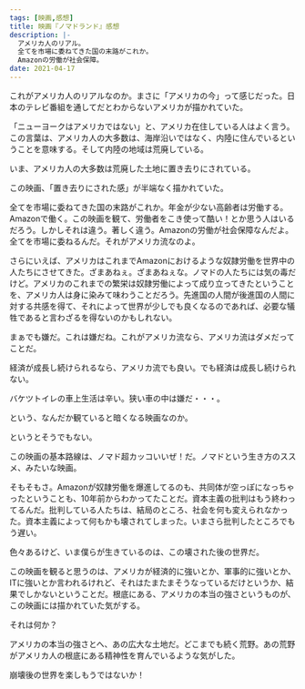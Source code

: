 ```yaml
---
tags: [映画,感想]
title: 映画『ノマドランド』感想
description: |-
  アメリカ人のリアル。
  全てを市場に委ねてきた国の末路がこれか。
  Amazonの労働が社会保障。
date: 2021-04-17
---
```


これがアメリカ人のリアルなのか。まさに「アメリカの今」って感じだった。日本のテレビ番組を通してだとわからないアメリカが描かれていた。

「ニューヨークはアメリカではない」と、アメリカ在住している人はよく言う。この言葉は、アメリカ人の大多数は、海岸沿いではなく、内陸に住んでいるということを意味する。そして内陸の地域は荒廃している。

いま、アメリカ人の大多数は荒廃した土地に置き去りにされている。

この映画、「置き去りにされた感」が半端なく描かれていた。

全てを市場に委ねてきた国の末路がこれか。年金が少ない高齢者は労働する。Amazonで働く。この映画を観て、労働者をこき使って酷い！とか思う人はいるだろう。しかしそれは違う。著しく違う。Amazonの労働が社会保障なんだよ。全てを市場に委ねるんだ。それがアメリカ流なのよ。

さらにいえば、アメリカはこれまでAmazonにおけるような奴隷労働を世界中の人たちにさせてきた。ざまあねぇ。ざまあねぇな。ノマドの人たちには気の毒だけど。アメリカのこれまでの繁栄は奴隷労働によって成り立ってきたということを、アメリカ人は身に染みて味わうことだろう。先進国の人間が後進国の人間に対する共感を得て、それによって世界が少しでも良くなるのであれば、必要な犠牲であると言わざるを得ないのかもしれない。

まぁでも嫌だ。これは嫌だね。これがアメリカ流なら、アメリカ流はダメだってことだ。

経済が成長し続けられるなら、アメリカ流でも良い。でも経済は成長し続けられない。

バケツトイレの車上生活は辛い。狭い車の中は嫌だ・・・。

という、なんだか観ていると暗くなる映画なのか。

というとそうでもない。

この映画の基本路線は、ノマド超カッコいいぜ！だ。ノマドという生き方のススメ、みたいな映画。

そもそもさ。Amazonが奴隷労働を爆進してるのも、共同体が空っぽになっちゃったということも、10年前からわかってたことだ。資本主義の批判はもう終わってるんだ。批判している人たちは、結局のところ、社会を何も変えられなかった。資本主義によって何もかも壊されてしまった。いまさら批判したところでもう遅い。

色々あるけど、いま僕らが生きているのは、この壊された後の世界だ。

この映画を観ると思うのは、アメリカが経済的に強いとか、軍事的に強いとか、ITに強いとか言われるけれど、それはたまたまそうなっているだけというか、結果でしかないということだ。根底にある、アメリカの本当の強さというものが、この映画には描かれていた気がする。

それは何か？

アメリカの本当の強さとへ、あの広大な土地だ。どこまでも続く荒野。あの荒野がアメリカ人の根底にある精神性を育んでいるような気がした。

崩壊後の世界を楽しもうではないか！